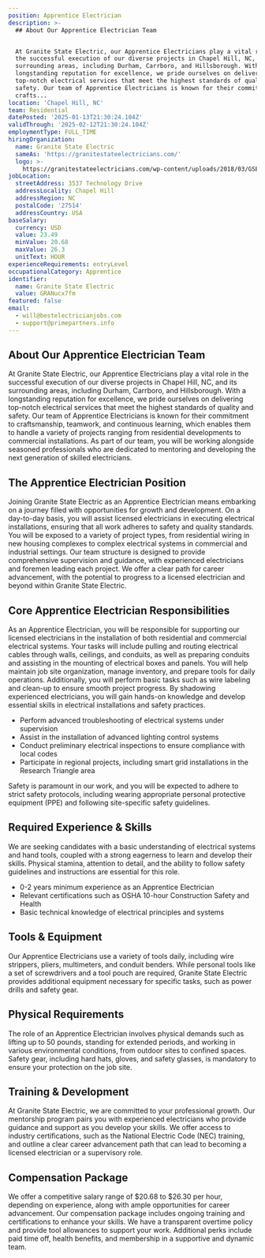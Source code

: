 ```yaml
---
position: Apprentice Electrician
description: >-
  ## About Our Apprentice Electrician Team


  At Granite State Electric, our Apprentice Electricians play a vital role in
  the successful execution of our diverse projects in Chapel Hill, NC, and its
  surrounding areas, including Durham, Carrboro, and Hillsborough. With a
  longstanding reputation for excellence, we pride ourselves on delivering
  top-notch electrical services that meet the highest standards of quality and
  safety. Our team of Apprentice Electricians is known for their commitment to
  crafts...
location: 'Chapel Hill, NC'
team: Residential
datePosted: '2025-01-13T21:30:24.104Z'
validThrough: '2025-02-12T21:30:24.104Z'
employmentType: FULL_TIME
hiringOrganization:
  name: Granite State Electric
  sameAs: 'https://granitestateelectricians.com/'
  logo: >-
    https://granitestateelectricians.com/wp-content/uploads/2018/03/GSE-2c-Logo-4.jpg
jobLocation:
  streetAddress: 3537 Technology Drive
  addressLocality: Chapel Hill
  addressRegion: NC
  postalCode: '27514'
  addressCountry: USA
baseSalary:
  currency: USD
  value: 23.49
  minValue: 20.68
  maxValue: 26.3
  unitText: HOUR
experienceRequirements: entryLevel
occupationalCategory: Apprentice
identifier:
  name: Granite State Electric
  value: GRANucx7fm
featured: false
email:
  - will@bestelectricianjobs.com
  - support@primepartners.info
---
```




## About Our Apprentice Electrician Team

At Granite State Electric, our Apprentice Electricians play a vital role in the successful execution of our diverse projects in Chapel Hill, NC, and its surrounding areas, including Durham, Carrboro, and Hillsborough. With a longstanding reputation for excellence, we pride ourselves on delivering top-notch electrical services that meet the highest standards of quality and safety. Our team of Apprentice Electricians is known for their commitment to craftsmanship, teamwork, and continuous learning, which enables them to handle a variety of projects ranging from residential developments to commercial installations. As part of our team, you will be working alongside seasoned professionals who are dedicated to mentoring and developing the next generation of skilled electricians.

## The Apprentice Electrician Position

Joining Granite State Electric as an Apprentice Electrician means embarking on a journey filled with opportunities for growth and development. On a day-to-day basis, you will assist licensed electricians in executing electrical installations, ensuring that all work adheres to safety and quality standards. You will be exposed to a variety of project types, from residential wiring in new housing complexes to complex electrical systems in commercial and industrial settings. Our team structure is designed to provide comprehensive supervision and guidance, with experienced electricians and foremen leading each project. We offer a clear path for career advancement, with the potential to progress to a licensed electrician and beyond within Granite State Electric.

## Core Apprentice Electrician Responsibilities

As an Apprentice Electrician, you will be responsible for supporting our licensed electricians in the installation of both residential and commercial electrical systems. Your tasks will include pulling and routing electrical cables through walls, ceilings, and conduits, as well as preparing conduits and assisting in the mounting of electrical boxes and panels. You will help maintain job site organization, manage inventory, and prepare tools for daily operations. Additionally, you will perform basic tasks such as wire labeling and clean-up to ensure smooth project progress. By shadowing experienced electricians, you will gain hands-on knowledge and develop essential skills in electrical installations and safety practices.

- Perform advanced troubleshooting of electrical systems under supervision
- Assist in the installation of advanced lighting control systems
- Conduct preliminary electrical inspections to ensure compliance with local codes
- Participate in regional projects, including smart grid installations in the Research Triangle area

Safety is paramount in our work, and you will be expected to adhere to strict safety protocols, including wearing appropriate personal protective equipment (PPE) and following site-specific safety guidelines.

## Required Experience & Skills

We are seeking candidates with a basic understanding of electrical systems and hand tools, coupled with a strong eagerness to learn and develop their skills. Physical stamina, attention to detail, and the ability to follow safety guidelines and instructions are essential for this role.

- 0-2 years minimum experience as an Apprentice Electrician
- Relevant certifications such as OSHA 10-hour Construction Safety and Health
- Basic technical knowledge of electrical principles and systems

## Tools & Equipment

Our Apprentice Electricians use a variety of tools daily, including wire strippers, pliers, multimeters, and conduit benders. While personal tools like a set of screwdrivers and a tool pouch are required, Granite State Electric provides additional equipment necessary for specific tasks, such as power drills and safety gear.

## Physical Requirements

The role of an Apprentice Electrician involves physical demands such as lifting up to 50 pounds, standing for extended periods, and working in various environmental conditions, from outdoor sites to confined spaces. Safety gear, including hard hats, gloves, and safety glasses, is mandatory to ensure your protection on the job site.

## Training & Development

At Granite State Electric, we are committed to your professional growth. Our mentorship program pairs you with experienced electricians who provide guidance and support as you develop your skills. We offer access to industry certifications, such as the National Electric Code (NEC) training, and outline a clear career advancement path that can lead to becoming a licensed electrician or a supervisory role.

## Compensation Package

We offer a competitive salary range of $20.68 to $26.30 per hour, depending on experience, along with ample opportunities for career advancement. Our compensation package includes ongoing training and certifications to enhance your skills. We have a transparent overtime policy and provide tool allowances to support your work. Additional perks include paid time off, health benefits, and membership in a supportive and dynamic team.